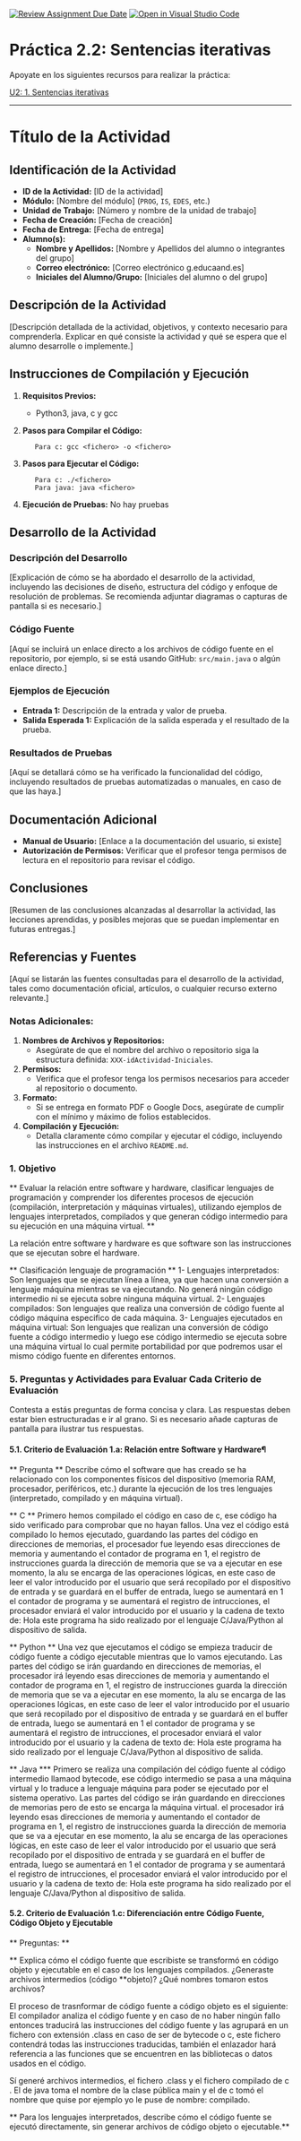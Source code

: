 [![Review Assignment Due Date](https://classroom.github.com/assets/deadline-readme-button-22041afd0340ce965d47ae6ef1cefeee28c7c493a6346c4f15d667ab976d596c.svg)](https://classroom.github.com/a/qQgBV5uk)
[![Open in Visual Studio Code](https://classroom.github.com/assets/open-in-vscode-2e0aaae1b6195c2367325f4f02e2d04e9abb55f0b24a779b69b11b9e10269abc.svg)](https://classroom.github.com/online_ide?assignment_repo_id=16621221&assignment_repo_type=AssignmentRepo)
# Práctica 2.2: Sentencias iterativas

Apoyate en los siguientes recursos para realizar la práctica:

[U2: 1. Sentencias iterativas](https://revilofe.github.io/section1/u02/practica/PROG-U2.-Practica002/)

---

# Título de la Actividad

## Identificación de la Actividad
- **ID de la Actividad:** [ID de la actividad]
- **Módulo:** [Nombre del módulo] (`PROG`, `IS`, `EDES`, etc.)
- **Unidad de Trabajo:** [Número y nombre de la unidad de trabajo]
- **Fecha de Creación:** [Fecha de creación]
- **Fecha de Entrega:** [Fecha de entrega]
- **Alumno(s):** 
  - **Nombre y Apellidos:** [Nombre y Apellidos del alumno o integrantes del grupo]
  - **Correo electrónico:** [Correo electrónico g.educaand.es]
  - **Iniciales del Alumno/Grupo:** [Iniciales del alumno o del grupo]

## Descripción de la Actividad
[Descripción detallada de la actividad, objetivos, y contexto necesario para comprenderla. Explicar en qué consiste la actividad y qué se espera que el alumno desarrolle o implemente.]

## Instrucciones de Compilación y Ejecución
1. **Requisitos Previos:**
   - Python3, java, c y gcc

2. **Pasos para Compilar el Código:**
   ```Para java: javac + <fichero>.java
      Para c: gcc <fichero> -o <fichero>
   ```

3. **Pasos para Ejecutar el Código:**
   ```Para python3: python3 + <fichero>
      Para c: ./<fichero>
      Para java: java <fichero>
   ```

4. **Ejecución de Pruebas:**
No hay pruebas

## Desarrollo de la Actividad
### Descripción del Desarrollo
[Explicación de cómo se ha abordado el desarrollo de la actividad, incluyendo las decisiones de diseño, estructura del código y enfoque de resolución de problemas. Se recomienda adjuntar diagramas o capturas de pantalla si es necesario.]

### Código Fuente
[Aquí se incluirá un enlace directo a los archivos de código fuente en el repositorio, por ejemplo, si se está usando GitHub: `src/main.java` o algún enlace directo.]

### Ejemplos de Ejecución
- **Entrada 1:** Descripción de la entrada y valor de prueba.
- **Salida Esperada 1:** Explicación de la salida esperada y el resultado de la prueba.

### Resultados de Pruebas
[Aquí se detallará cómo se ha verificado la funcionalidad del código, incluyendo resultados de pruebas automatizadas o manuales, en caso de que las haya.]

## Documentación Adicional
- **Manual de Usuario:** [Enlace a la documentación del usuario, si existe]
- **Autorización de Permisos:** Verificar que el profesor tenga permisos de lectura en el repositorio para revisar el código.

## Conclusiones
[Resumen de las conclusiones alcanzadas al desarrollar la actividad, las lecciones aprendidas, y posibles mejoras que se puedan implementar en futuras entregas.]

## Referencias y Fuentes
[Aquí se listarán las fuentes consultadas para el desarrollo de la actividad, tales como documentación oficial, artículos, o cualquier recurso externo relevante.]

### Notas Adicionales:
1. **Nombres de Archivos y Repositorios:**
   - Asegúrate de que el nombre del archivo o repositorio siga la estructura definida: `XXX-idActividad-Iniciales`.
2. **Permisos:**
   - Verifica que el profesor tenga los permisos necesarios para acceder al repositorio o documento.
3. **Formato:**
   - Si se entrega en formato PDF o Google Docs, asegúrate de cumplir con el mínimo y máximo de folios establecidos.
4. **Compilación y Ejecución:**
   - Detalla claramente cómo compilar y ejecutar el código, incluyendo las instrucciones en el archivo `README.md`.


### 1. Objetivo
** Evaluar la relación entre software y hardware, clasificar lenguajes de programación y comprender los diferentes procesos de ejecución (compilación, interpretación y 
máquinas virtuales), utilizando ejemplos de lenguajes interpretados, compilados y que generan código intermedio para su ejecución en una máquina virtual. **


La relación entre software y hardware es que software son las instrucciones que se ejecutan sobre el hardware.

** Clasificación lenguaje de programación **
    1- Lenguajes interpretados: Son lenguajes que se ejecutan línea a línea, ya que hacen una conversión a lenguaje máquina mientras se va ejecutando. No generá ningún código intermedio ni se ejecuta sobre ninguna máquina virtual.
    2- Lenguajes compilados: Son lenguajes que realiza una conversión de código fuente al código máquina especifico de cada máquina.
    3- Lenguajes ejecutados en máquina virtual: Son lenguajes que realizan una conversión de código fuente a código intermedio y luego ese código intermedio se ejecuta sobre una máquina virtual lo cual permite portabilidad por que podremos usar el mismo código fuente en diferentes entornos.


### 5. Preguntas y Actividades para Evaluar Cada Criterio de Evaluación
Contesta a estás preguntas de forma concisa y clara. Las respuestas deben estar bien estructuradas e ir al grano. Si es necesario añade capturas de pantalla para ilustrar tus respuestas.
#### 5.1. Criterio de Evaluación 1.a: Relación entre Software y Hardware¶
** Pregunta **
Describe cómo el software que has creado se ha relacionado con los componentes físicos del dispositivo (memoria RAM, procesador, periféricos, etc.) durante la ejecución de los tres lenguajes (interpretado, compilado y en máquina virtual).

** C **
Primero hemos compilado el código en caso de c, ese código ha sido verificado para comprobar que no hayan fallos.
Una vez el código está compilado lo hemos ejecutado, guardando las partes del código en direcciones de memorias, 
el procesador fue leyendo esas direcciones de memoria y aumentando el contador de programa en 1,
el registro de instrucciones guarda la dirección de memoria que se va a ejecutar en ese momento,
la alu se encarga de las operaciones lógicas, en este caso de leer el valor introducido por el usuario que será recopilado por el dispositivo de entrada y se guardará en el buffer de entrada, luego se aumentará en 1 el contador de programa y se aumentará el registro de intrucciones, el procesador enviará el valor introducido por el usuario y la cadena de texto de: Hola este programa ha sido realizado por el lenguaje C/Java/Python al dispositivo de salida.

** Python **
Una vez que ejecutamos el código se empieza traducir de código fuente a código ejecutable mientras que lo vamos ejecutando.
Las partes del código se  irán guardando en direcciones de memorias, 
el procesador irá leyendo esas direcciones de memoria y aumentando el contador de programa en 1,
el registro de instrucciones guarda la dirección de memoria que se va a ejecutar en ese momento,
la alu se encarga de las operaciones lógicas, en este caso de leer el valor introducido por el usuario que será recopilado por el dispositivo de entrada y se guardará en el buffer de entrada, luego se aumentará en 1 el contador de programa y se aumentará el registro de intrucciones, el procesador enviará el valor introducido por el usuario y la cadena de texto de: Hola este programa ha sido realizado por el lenguaje C/Java/Python al dispositivo de salida.

** Java ***
Primero se realiza una compilación del código fuente al código intermedio llamaod bytecode, ese código intermedio se pasa a una máquina virtual y lo traduce a lenguaje máquina para poder se ejecutado por el sistema operativo.
Las partes del código se  irán guardando en direcciones de memorias pero de esto se encarga la máquina virtual.
el procesador irá leyendo esas direcciones de memoria y aumentando el contador de programa en 1,
el registro de instrucciones guarda la dirección de memoria que se va a ejecutar en ese momento,
la alu se encarga de las operaciones lógicas, en este caso de leer el valor introducido por el usuario que será recopilado por el dispositivo de entrada y se guardará en el buffer de entrada, luego se aumentará en 1 el contador de programa y se aumentará el registro de intrucciones, el procesador enviará el valor introducido por el usuario y la cadena de texto de: Hola este programa ha sido realizado por el lenguaje C/Java/Python al dispositivo de salida.

#### 5.2. Criterio de Evaluación 1.c: Diferenciación entre Código Fuente, Código Objeto y Ejecutable
** Preguntas: **

** Explica cómo el código fuente que escribiste se transformó en código objeto y ejecutable en el caso de los lenguajes compilados. ¿Generaste archivos intermedios (código **objeto)? ¿Qué nombres tomaron estos archivos?

El proceso de trasnformar de código fuente a código objeto es el siguiente:
El compilador analiza el código fuente y en caso de no haber ningún fallo entonces traducirá las instrucciones del código fuente y las agrupará en un fichero con extensión .class en caso de ser de bytecode o c, este fichero contendrá todas las instrucciones traducidas, también el enlazador hará referencia a las funciones que se encuentren en las bibliotecas o datos usados en el código.

Sí generé archivos intermedios, el fichero .class y el fichero compilado de c .
El de java toma el nombre de la clase pública main y el de c tomó el nombre que quise por ejemplo yo le puse de nombre: compilado.


** Para los lenguajes interpretados, describe cómo el código fuente se ejecutó directamente, sin generar archivos de código objeto o ejecutable.** 

